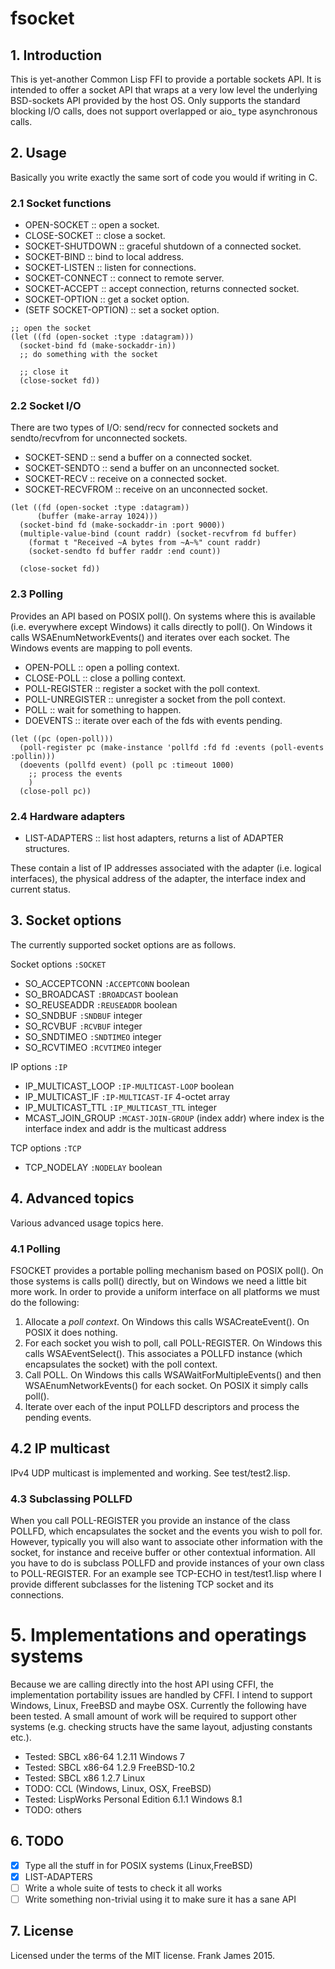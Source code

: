 # fsocket

## 1. Introduction
This is yet-another Common Lisp FFI to provide a portable sockets API. It is intended to offer a
socket API that wraps at a very low level the underlying BSD-sockets API provided by the host OS.
Only supports the standard blocking I/O calls, does not support overlapped or aio_ type asynchronous calls.

## 2. Usage
Basically you write exactly the same sort of code you would if writing in C.

### 2.1 Socket functions
* OPEN-SOCKET :: open a socket.
* CLOSE-SOCKET :: close a socket. 
* SOCKET-SHUTDOWN :: graceful shutdown of a connected socket. 
* SOCKET-BIND :: bind to local address.
* SOCKET-LISTEN :: listen for connections. 
* SOCKET-CONNECT :: connect to remote server.
* SOCKET-ACCEPT :: accept connection, returns connected socket. 
* SOCKET-OPTION :: get a socket option.
* (SETF SOCKET-OPTION) :: set a socket option.

```
;; open the socket 
(let ((fd (open-socket :type :datagram)))
  (socket-bind fd (make-sockaddr-in))
  ;; do something with the socket 

  ;; close it
  (close-socket fd))
```

### 2.2 Socket I/O
There are two types of I/O: send/recv for connected sockets and sendto/recvfrom for unconnected sockets.

* SOCKET-SEND :: send a buffer on a connected socket. 
* SOCKET-SENDTO :: send a buffer on an unconnected socket.
* SOCKET-RECV :: receive on a connected socket.
* SOCKET-RECVFROM :: receive on an unconnected socket. 

```
(let ((fd (open-socket :type :datagram))
      (buffer (make-array 1024)))
  (socket-bind fd (make-sockaddr-in :port 9000))
  (multiple-value-bind (count raddr) (socket-recvfrom fd buffer)
    (format t "Received ~A bytes from ~A~%" count raddr)
    (socket-sendto fd buffer raddr :end count))
  
  (close-socket fd))
```

### 2.3 Polling
Provides an API based on POSIX poll(). On systems where this is available (i.e. everywhere except Windows)
it calls directly to poll(). On Windows it calls WSAEnumNetworkEvents() and iterates over each socket. The Windows
events are mapping to poll events.

* OPEN-POLL :: open a polling context.
* CLOSE-POLL :: close a polling context.
* POLL-REGISTER :: register a socket with the poll context. 
* POLL-UNREGISTER :: unregister a socket from the poll context.
* POLL :: wait for something to happen.
* DOEVENTS :: iterate over each of the fds with events pending.

```
(let ((pc (open-poll)))
  (poll-register pc (make-instance 'pollfd :fd fd :events (poll-events :pollin)))
  (doevents (pollfd event) (poll pc :timeout 1000)
    ;; process the events
    )
  (close-poll pc))
```

### 2.4 Hardware adapters

* LIST-ADAPTERS :: list host adapters, returns a list of ADAPTER structures.

These contain a list of IP addresses associated with the adapter (i.e. logical interfaces), the
physical address of the adapter, the interface index and current status.

## 3. Socket options
The currently supported socket options are as follows.

Socket options `:SOCKET`
* SO_ACCEPTCONN `:ACCEPTCONN` boolean
* SO_BROADCAST `:BROADCAST` boolean
* SO_REUSEADDR `:REUSEADDR` boolean
* SO_SNDBUF `:SNDBUF` integer
* SO_RCVBUF `:RCVBUF` integer
* SO_SNDTIMEO `:SNDTIMEO` integer
* SO_RCVTIMEO `:RCVTIMEO` integer

IP options `:IP`
* IP_MULTICAST_LOOP `:IP-MULTICAST-LOOP` boolean
* IP_MULTICAST_IF `:IP-MULTICAST-IF` 4-octet array
* IP_MULTICAST_TTL `:IP_MULTICAST_TTL` integer
* MCAST_JOIN_GROUP `:MCAST-JOIN-GROUP` (index addr) where index is the interface index and addr is the multicast address

TCP options `:TCP`
* TCP_NODELAY `:NODELAY` boolean

## 4. Advanced topics
Various advanced usage topics here.

### 4.1 Polling 
FSOCKET provides a portable polling mechanism based on POSIX poll(). On those systems is calls poll() directly,
but on Windows we need a little bit more work. In order to provide a uniform interface on all platforms
we must do the following:

1. Allocate a *poll context*. On Windows this calls WSACreateEvent(). On POSIX it does nothing.
2. For each socket you wish to poll, call POLL-REGISTER. On Windows this calls WSAEventSelect(). This associates
a POLLFD instance (which encapsulates the socket) with the poll context.
3. Call POLL. On Windows this calls WSAWaitForMultipleEvents() and then WSAEnumNetworkEvents() for each socket.
On POSIX it simply calls poll().
4. Iterate over each of the input POLLFD descriptors and process the pending events.

## 4.2 IP multicast 
IPv4 UDP multicast is implemented and working. See test/test2.lisp.

### 4.3 Subclassing POLLFD
When you call POLL-REGISTER you provide an instance of the class POLLFD, which encapsulates the socket
and the events you wish to poll for. However, typically you will also want to associate other information with
the socket, for instance and receive buffer or other contextual information. All you have to do is subclass
POLLFD and provide instances of your own class to POLL-REGISTER. For an example see TCP-ECHO in test/test1.lisp
where I provide different subclasses for the listening TCP socket and its connections. 

# 5. Implementations and operatings systems
Because we are calling directly into the host API using CFFI, the implementation portability issues
are handled by CFFI. I intend to support Windows, Linux, FreeBSD and maybe OSX. Currently the following have been
tested. A small amount of work will be required to support other systems (e.g. checking structs have the same
layout, adjusting constants etc.). 

* Tested: SBCL x86-64 1.2.11 Windows 7
* Tested: SBCL x86-64 1.2.9 FreeBSD-10.2
* Tested: SBCL x86 1.2.7 Linux 
* TODO: CCL (Windows, Linux, OSX, FreeBSD)
* Tested: LispWorks Personal Edition 6.1.1 Windows 8.1
* TODO: others

## 6. TODO
- [x] Type all the stuff in for POSIX systems (Linux,FreeBSD)
- [x] LIST-ADAPTERS
- [ ] Write a whole suite of tests to check it all works
- [ ] Write something non-trivial using it to make sure it has a sane API

## 7. License
Licensed under the terms of the MIT license.
Frank James 2015.
